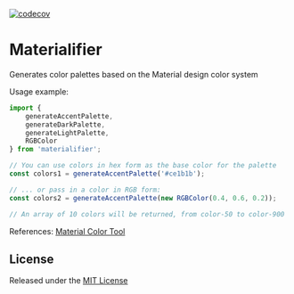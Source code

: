 [![codecov](https://codecov.io/gh/AmirAsghary/materialifier/branch/master/graph/badge.svg?token=P2MUOEK82Z)](https://codecov.io/gh/AmirAsghary/materialifier)

# Materialifier
Generates color palettes based on the Material design color system

Usage example:
```ts
import { 
    generateAccentPalette, 
    generateDarkPalette, 
    generateLightPalette,
    RGBColor
} from 'materialifier';

// You can use colors in hex form as the base color for the palette
const colors1 = generateAccentPalette('#ce1b1b');

// ... or pass in a color in RGB form:
const colors2 = generateAccentPalette(new RGBColor(0.4, 0.6, 0.2));

// An array of 10 colors will be returned, from color-50 to color-900
```

References:
[Material Color Tool](https://material.io/resources/color/#!/?view.left=0&view.right=0)

## License
Released under the [MIT License](./LICENSE)
